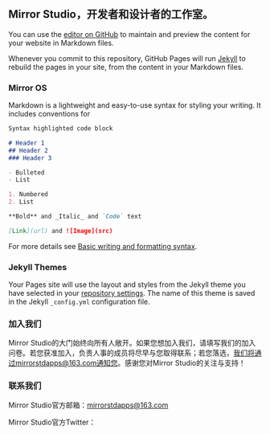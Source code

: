 ## Mirror Studio，开发者和设计者的工作室。

You can use the [editor on GitHub](https://github.com/Mirror-Studio/website/edit/main/README.md) to maintain and preview the content for your website in Markdown files.

Whenever you commit to this repository, GitHub Pages will run [Jekyll](https://jekyllrb.com/) to rebuild the pages in your site, from the content in your Markdown files.

### Mirror OS

Markdown is a lightweight and easy-to-use syntax for styling your writing. It includes conventions for

```markdown
Syntax highlighted code block

# Header 1
## Header 2
### Header 3

- Bulleted
- List

1. Numbered
2. List

**Bold** and _Italic_ and `Code` text

[Link](url) and ![Image](src)
```

For more details see [Basic writing and formatting syntax](https://docs.github.com/en/github/writing-on-github/getting-started-with-writing-and-formatting-on-github/basic-writing-and-formatting-syntax).

### Jekyll Themes

Your Pages site will use the layout and styles from the Jekyll theme you have selected in your [repository settings](https://github.com/Mirror-Studio/website/settings/pages). The name of this theme is saved in the Jekyll `_config.yml` configuration file.

### 加入我们

Mirror Studio的大门始终向所有人敞开。如果您想加入我们，请填写我们的加入问卷。若您获准加入，负责人事的成员将尽早与您取得联系；若您落选，我们将通过mirrorstdapps@163.com通知您。感谢您对Mirror Studio的关注与支持！

### 联系我们

Mirror Studio官方邮箱：mirrorstdapps@163.com

Mirror Studio官方Twitter：
